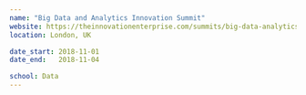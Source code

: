 ```yaml
---
name: "Big Data and Analytics Innovation Summit"
website: https://theinnovationenterprise.com/summits/big-data-analytics-innovation-summit-london
location: London, UK

date_start: 2018-11-01
date_end:   2018-11-04

school: Data
---
```

